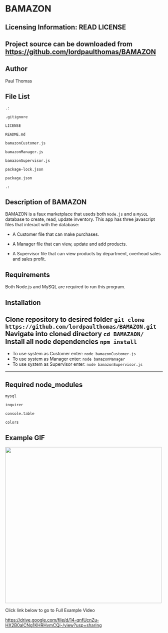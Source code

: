 # BAMAZON
 
Licensing Information: READ LICENSE
---
Project source can be downloaded from https://github.com/lordpaulthomas/BAMAZON
----
Author
-----------
Paul Thomas

File List
---------
```
.:

.gitignore

LICENSE

README.md

bamazonCustomer.js

bamazonManager.js

bamazonSupervisor.js

package-lock.json

package.json

.:

```

Description of BAMAZON
-----------
BAMAZON is a faux marketplace that useds both ``Node.js`` and a  ``MySQL`` database to create, read, update inventory.  This app has three javascript files that interact with 
the database:

* A Customer file that can make purchases.

* A Manager file that can view, update and add products.

* A Supervisor file that can view products by department, overhead sales and sales profit.  

Requirements
---------------
Both Node.js and MySQL are required to run this program.

Installation
-------
Clone repository to desired folder
```git clone https://github.com/lordpaulthomas/BAMAZON.git```
Navigate into cloned directory
```cd BAMAZAON/```
Install all node dependencies
```npm install```
-----
- To use system as Customer enter:
```node bamazonCustomer.js```
- To use system as Manager enter:
```node bamazonManager```
- To use system as Supervisor enter:
```node bamazonSupervisor.js```
------
Required node_modules
---------------------
``` mysql ```

``` inquirer ```

``` console.table ```

``` colors ```

Example GIF
----------------------

<img src="https://media.giphy.com/media/LmrwrZJziYEQTZYDUq/giphy.gif" width="500" height="500" />

Click link below to go to Full Example Video

https://drive.google.com/file/d/14-qnfUcnZu-HX2B0aICNg1KHRHvmCQi-/view?usp=sharing
